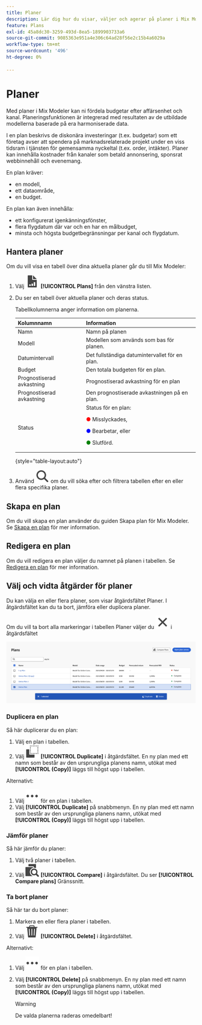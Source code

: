 ```yaml
---
title: Planer
description: Lär dig hur du visar, väljer och agerar på planer i Mix Modeler.
feature: Plans
exl-id: 45a8dc30-3259-493d-8ea5-1899903733a6
source-git-commit: 9085363e951a4e306c64ad28f56e2c15b4a6029a
workflow-type: tm+mt
source-wordcount: '496'
ht-degree: 0%

---
```


# Planer

Med planer i Mix Modeler kan ni fördela budgetar efter affärsenhet och kanal. Planeringsfunktionen är integrerad med resultaten av de utbildade modellerna baserade på era harmoniserade data.

I en plan beskrivs de diskonära investeringar (t.ex. budgetar) som ett företag avser att spendera på marknadsrelaterade projekt under en viss tidsram i tjänsten för gemensamma nyckeltal (t.ex. order, intäkter). Planer kan innehålla kostnader från kanaler som betald annonsering, sponsrat webbinnehåll och evenemang.

En plan kräver:

- en modell,
- ett dataområde,
- en budget.

En plan kan även innehålla:

- ett konfigurerat igenkänningsfönster,
- flera flygdatum där var och en har en målbudget,
- minsta och högsta budgetbegränsningar per kanal och flygdatum.


## Hantera planer

Om du vill visa en tabell över dina aktuella planer går du till Mix Modeler:

1. Välj ![](/help/assets//icons/FileChart.svg) **[!UICONTROL Plans]** från den vänstra listen.

1. Du ser en tabell över aktuella planer och deras status.

   Tabellkolumnerna anger information om planerna.

   | Kolumnnamn | Information |
   |---|---|
   | Namn | Namn på planen |
   | Modell | Modellen som används som bas för planen. |
   | Datumintervall | Det fullständiga datumintervallet för en plan. |
   | Budget | Den totala budgeten för en plan. |
   | Prognostiserad avkastning | Prognostiserad avkastning för en plan |
   | Prognostiserad avkastning | Den prognostiserade avkastningen på en plan. |
   | Status | Status för en plan: <p><span style="color:red">●</span> Misslyckades, <p><span style="color:blue">●</span> Bearbetar, eller <p><span style="color:green">●</span> Slutförd. |

   {style="table-layout:auto"}

1. Använd ![Sök](/help/assets//icons/Search.svg) om du vill söka efter och filtrera tabellen efter en eller flera specifika planer.

## Skapa en plan

Om du vill skapa en plan använder du guiden Skapa plan för Mix Modeler. Se [Skapa en plan](create.md) för mer information.


## Redigera en plan

Om du vill redigera en plan väljer du namnet på planen i tabellen. Se [Redigera en plan](edit.md) för mer information.


## Välj och vidta åtgärder för planer

Du kan välja en eller flera planer, som visar åtgärdsfältet Planer. I åtgärdsfältet kan du ta bort, jämföra eller duplicera planer.

Om du vill ta bort alla markeringar i tabellen Planer väljer du ![Stäng](/help/assets//icons/Close.svg) i åtgärdsfältet

![Åtgärdsfältet Planer](/help/assets//plans-action-bar.png)

### Duplicera en plan

Så här duplicerar du en plan:

1. Välj en plan i tabellen.
1. Välj ![Kopiera](/help/assets//icons/Copy.svg) **[!UICONTROL Duplicate]** i åtgärdsfältet. En ny plan med ett namn som består av den ursprungliga planens namn, utökat med **[!UICONTROL (Copy)]** läggs till högst upp i tabellen.

Alternativt:

1. Välj ![Mer](/help/assets//icons/More.svg) för en plan i tabellen.
1. Välj **[!UICONTROL Duplicate]** på snabbmenyn. En ny plan med ett namn som består av den ursprungliga planens namn, utökat med **[!UICONTROL (Copy)]** läggs till högst upp i tabellen.

### Jämför planer

Så här jämför du planer:

1. Välj två planer i tabellen.
1. Välj ![Jämför](/help/assets//icons/Compare.svg) **[!UICONTROL Compare]** i åtgärdsfältet. Du ser **[!UICONTROL Compare plans]** Gränssnitt.


### Ta bort planer

Så här tar du bort planer:

1. Markera en eller flera planer i tabellen.
1. Välj ![Ta bort](/help/assets//icons/Delete.svg) **[!UICONTROL Delete]** i åtgärdsfältet.

Alternativt:

1. Välj ![Mer](/help/assets//icons/More.svg) för en plan i tabellen.
1. Välj **[!UICONTROL Delete]** på snabbmenyn. En ny plan med ett namn som består av den ursprungliga planens namn, utökat med **[!UICONTROL (Copy)]** läggs till högst upp i tabellen.

   >[!WARNING]
   >
   >   De valda planerna raderas omedelbart!
